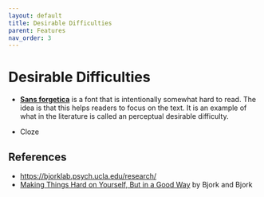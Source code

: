 ```yaml
---
layout: default
title: Desirable Difficulties
parent: Features
nav_order: 3
---
```


# Desirable Difficulties

* **[Sans forgetica](https://sansforgetica.rmit/)** is a font that is intentionally somewhat hard to read. The idea is that this helps readers to focus on the text. It is an example of what in the literature is called an perceptual desirable difficulty.

* Cloze

## References

* <https://bjorklab.psych.ucla.edu/research/>
* [Making Things Hard on Yourself, But in a Good Way](https://bjorklab.psych.ucla.edu/wp-content/uploads/sites/13/2016/04/EBjork_RBjork_2011.pdf) by Bjork and Bjork
